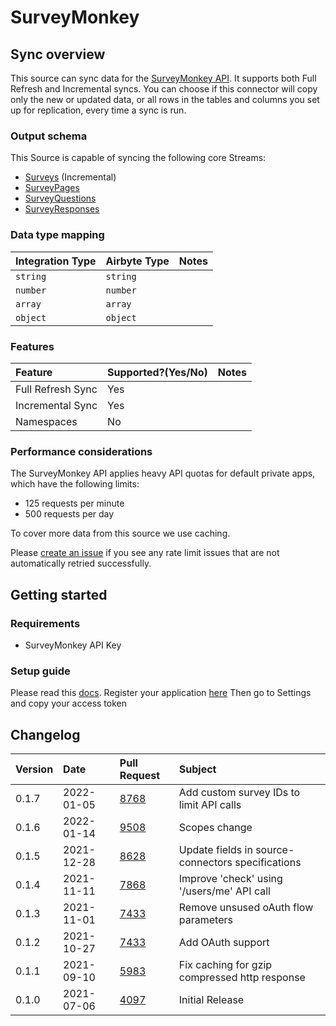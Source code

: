 # SurveyMonkey

## Sync overview

This source can sync data for the [SurveyMonkey API](https://developer.surveymonkey.com/api/v3/). It supports both Full Refresh and Incremental syncs. You can choose if this connector will copy only the new or updated data, or all rows in the tables and columns you set up for replication, every time a sync is run.

### Output schema

This Source is capable of syncing the following core Streams:

* [Surveys](https://developer.surveymonkey.com/api/v3/#surveys) \(Incremental\)
* [SurveyPages](https://developer.surveymonkey.com/api/v3/#surveys-id-pages)
* [SurveyQuestions](https://developer.surveymonkey.com/api/v3/#surveys-id-pages-id-questions)
* [SurveyResponses](https://developer.surveymonkey.com/api/v3/#survey-responses)

### Data type mapping

| Integration Type | Airbyte Type | Notes |
| :--- | :--- | :--- |
| `string` | `string` |  |
| `number` | `number` |  |
| `array` | `array` |  |
| `object` | `object` |  |

### Features

| Feature | Supported?\(Yes/No\) | Notes |
| :--- | :--- | :--- |
| Full Refresh Sync | Yes |  |
| Incremental Sync | Yes |  |
| Namespaces | No |  |

### Performance considerations

The SurveyMonkey API applies heavy API quotas for default private apps, which have the following limits:

* 125 requests per minute
* 500 requests per day

To cover more data from this source we use caching.

Please [create an issue](https://github.com/airbytehq/airbyte/issues) if you see any rate limit issues that are not automatically retried successfully.

## Getting started

### Requirements

* SurveyMonkey API Key

### Setup guide

Please read this [docs](https://developer.surveymonkey.com/api/v3/#getting-started). Register your application [here](https://developer.surveymonkey.com/apps/) Then go to Settings and copy your access token

## Changelog

| Version | Date       | Pull Request                                           | Subject                                           |
|:--------|:-----------|:-------------------------------------------------------|:--------------------------------------------------|
| 0.1.7 | 2022-01-05 | [8768](https://github.com/airbytehq/airbyte/pull/8768) | Add custom survey IDs to limit API calls |
| 0.1.6   | 2022-01-14 | [9508](https://github.com/airbytehq/airbyte/pull/9508) | Scopes change                                     |
| 0.1.5   | 2021-12-28 | [8628](https://github.com/airbytehq/airbyte/pull/8628) | Update fields in source-connectors specifications |
| 0.1.4   | 2021-11-11 | [7868](https://github.com/airbytehq/airbyte/pull/7868) | Improve 'check' using '/users/me' API call        |
| 0.1.3   | 2021-11-01 | [7433](https://github.com/airbytehq/airbyte/pull/7433) | Remove unsused oAuth flow parameters              |
| 0.1.2   | 2021-10-27 | [7433](https://github.com/airbytehq/airbyte/pull/7433) | Add OAuth support                                 |
| 0.1.1   | 2021-09-10 | [5983](https://github.com/airbytehq/airbyte/pull/5983) | Fix caching for gzip compressed http response     |
| 0.1.0   | 2021-07-06 | [4097](https://github.com/airbytehq/airbyte/pull/4097) | Initial Release                                   |

